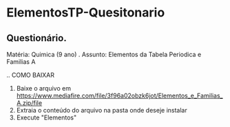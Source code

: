 # ElementosTP-Quesitonario
Questionário.
--
Matéria: Quimica (9 ano)
.
Assunto: Elementos da Tabela Periodica e Familias A

..
COMO BAIXAR
1. Baixe o arquivo em https://www.mediafire.com/file/3f96a02obzk6jot/Elementos_e_Familias_A.zip/file
2. Extraia o conteúdo do arquivo na pasta onde deseje instalar
3. Execute "Elementos"
